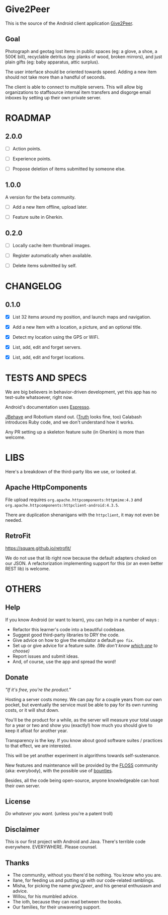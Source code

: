 Give2Peer
=========

This is the source of the Android client application [Give2Peer](http://give2peer.org).


Goal
----

Photograph and geotag lost items in public spaces (eg: a glove, a shoe, a 500€ bill), recyclable
detritus (eg: planks of wood, broken mirrors), and just plain gifts (eg: baby apparatus, attic
surplus).

The user interface should be oriented towards speed. Adding a new item should not take more than a
handful of seconds.

The client is able to connect to multiple servers.
This will allow big organizations to staffsource internal item transfers and disgorge email inboxes
by setting up their own private server.



ROADMAP
=======

2.0.0
-----

- [ ] Action points.
- [ ] Experience points.
- [ ] Propose deletion of items submitted by someone else.


1.0.0
-----

A version for the beta community.

- [ ] Add a new Item offline, upload later.
- [ ] Feature suite in Gherkin.


0.2.0
-----

- [ ] Locally cache item thumbnail images.
- [ ] Register automatically when available.
- [ ] Delete items submitted by self.


CHANGELOG
=========

0.1.0
-----

- [x] List 32 items around my position, and launch maps and navigation.
- [x] Add a new Item with a location, a picture, and an optional title.
- [x] Detect my location using the GPS or WiFi.
- [x] List, add, edit and forget servers.
- [x] List, add, edit and forget locations.


TESTS AND SPECS
===============

We are big believers in behavior-driven development, yet this app has no test-suite whatsoever, right now.

Android's documentation uses [Espresso](http://developer.android.com/training/testing/ui-testing/espresso-testing.html).

[JBehave](http://jbehave.org/) and Robotium stand out.
([Truth](http://google.github.io/truth/) looks fine, too)
Calabash introduces Ruby code, and we don't understand how it works.

Any PR setting up a skeleton feature suite (in Gherkin) is more than welcome.



LIBS
====

Here's a breakdown of the third-party libs we use, or looked at.


Apache HttpComponents
---------------------

File upload requires `org.apache.httpcomponents:httpmime:4.3`
and `org.apache.httpcomponents:httpclient-android:4.3.5`.

There are duplication shenanigans with the `httpclient`, it may not even be needed.


RetroFit
--------

https://square.github.io/retrofit/

We do not use that lib right now because the default adapters choked on our JSON.
A refactorization implementing support for this (or an even better REST lib) is welcome.



OTHERS
======


Help
----

If you know Android (or want to learn), you can help in a number of ways :

- Refactor this learner's code into a beautiful codebase.
- Suggest good third-party libraries to DRY the code.
- Give advice on how to give the emulator a default `geo fix`.
- Set up or give advice for a feature suite.
  _(We don't know [which one](https://android-arsenal.com/tag/98?sort=rating) to choose)_
- Report issues and submit ideas.
- And, of course, use the app and spread the word!


Donate
------

_"If it's free, you're the product."_

Hosting a server costs money. We can pay for a couple years from our own pocket, but eventually the
service must be able to pay for its own running costs, or it will shut down.

You'll be the product for a while, as the server will measure your total usage for a year or two
and show you (exactly!) how much you should give to keep it afloat for another year.

Transparency is the key. If you know about good software suites / practices to that effect, we are
interested.

This will be yet another experiment in algorithms towards self-sustenance.

New features and maintenance will be provided by the
[FLOSS](http://en.wikipedia.org/wiki/Free_and_open-source_software#FLOSS) community
(aka: everybody), with the possible use of [bounties](https://www.bountysource.com).

Besides, all the code being open-source, anyone knowledgeable can host their own server.


License
-------

_Do whatever you want._ (unless you're a patent troll)


Disclaimer
----------

This is our first project with Android and Java.
There's terrible code everywhere. EVERYWHERE.
Please counsel.


Thanks
------

- The community, without you there'd be nothing. You know who you are.
- Ilane, for feeding us and putting up with our code-related ramblings.
- Misha, for picking the name _give2peer_, and his general enthusiasm and advice.
- Willou, for his mumbled advice.
- The ioth, because they can read between the books.
- Our families, for their unwavering support.
